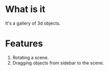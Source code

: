 # What is it
It's a gallery of 3d objects.

# Features
1. Rotating a scene.
2. Dragging objects from sidebar to the scene.
